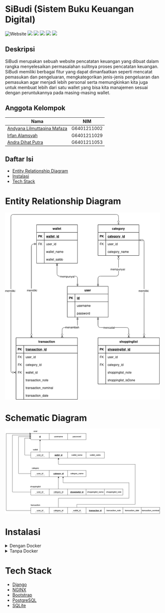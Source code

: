 # SiBudi (Sistem Buku Keuangan Digital)
![Website](https://img.shields.io/website?url=http%3A%2F%2F34.101.175.204)
![](https://img.shields.io/badge/Django-092E20?style=flat&logo=django&logoColor=white)
![](https://img.shields.io/badge/Bootstrap-563D7C?style=flat&&logo=bootstrap&logoColor=white)
![](https://img.shields.io/badge/PostgreSQL-316192?style=flat&&logo=postgresql&logoColor=white)
![](https://img.shields.io/badge/SQLite-07405E?style=flat&logo=sqlite&logoColor=white)
![](https://img.shields.io/badge/Google_Cloud-4285F4?style=flat&&logo=google-cloud&logoColor=white)
## Deskripsi
 SiBudi merupakan sebuah website pencatatan keuangan yang dibuat dalam rangka menyelesaikan permasalahan sulitnya proses pencatatan keuangan. SiBudi memiliki berbagai fitur yang dapat dimanfaatkan seperti mencatat pemasukan dan pengeluaran, mengkategorikan jenis-jenis pengeluaran dan pemasukan agar menjadi lebih personal serta memungkinkan kita juga untuk membuat lebih dari satu wallet yang bisa kita manajemen sesuai dengan peruntukannya pada masing-masing wallet. 
## Anggota Kelompok
|Nama|NIM|
|--|--|
|[Andyana Lilmuttaqina Mafaza](https://github.com/andyanamafaza4)|G6401211002
|[Irfan Alamsyah](https://github.com/irfanalmsyah)|G6401211029|
|[Andra Dihat Putra](https://github.com/andradp)|G6401211053|

## Daftar Isi
- [Entity Relationship Diagram](#entity-relationship-diagram)
- [Instalasi](#instalasi)
- [Tech Stack](#tech-stack)

# Entity Relationship Diagram
![ERD](backend/moneynote/static/entityrelationaldiagram.png)

# Schematic Diagram
![Schematic Diagram](backend/moneynote/static/schematicdiagram.png)

# Instalasi
<details>
    <summary>Dengan Docker</summary>
    <p>

## Prasyarat
- [Docker](https://docs.docker.com/get-docker/)

### 1. Clone repository ini
```bash
git clone https://github.com/irfanalmsyah/projectBasisData.git
```
### 2. Masuk ke direktori repository
```bash
cd projectBasisData
```
### 3. Buat file `.env` dari file [`.env.example`](.env.example)
```bash
cp .env.example .env
```
### 4. Jalankan docker-compose
```bash
docker-compose up
```
> server akan berjalan di `http://localhost`
</details>
<details>
    <summary>Tanpa Docker</summary>
    <p>

## Prasyarat
- Python 3.9 atau lebih tinggi
- PostgreSQL jika ingin menggunakan database PostgreSQL
### 1. Clone repository ini
```bash 
git clone https://github.com/irfanalmsyah/projectBasisData.git
```
### 2. Masuk ke direktori
```bash
cd projectBasisData
```
### 3. Install dependensi
```bash
pip3 install -r requirements.txt
```
atau
```bash
python3 -m pip install -r requirements.txt
```
### 4. Buat file .env sesuai dengan [`.env.example`](.env.example)
```bash
cp .env.example .env
```
### 5. Masuk ke direktori `backend`
```bash
cd backend
```
### 6. Migrasi database
```bash
python3 manage.py makemigrations && python3 manage.py migrate
```
## 7. Jalankan server
```bash
python3 manage.py runserver
```
> Server akan berjalan di `http://localhost:8000`</p>
</details>

# Tech Stack
- [Django](https://www.djangoproject.com/)
- [NGINX](https://www.nginx.com/)
- [Bootstrap](https://getbootstrap.com/)
- [PostgreSQL](https://www.postgresql.org/)
- [SQLite](https://www.sqlite.org/index.html)
